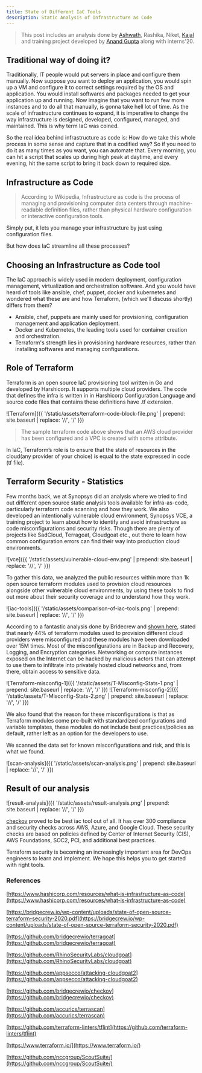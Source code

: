 ```yaml
---
title: State of Different IaC Tools 
description: Static Analysis of Infrastructure as Code
---
```


> This post includes an analysis done by [Ashwath](https://twitter.com/ka3hk), Rashika, Niket, [Kajal](https://twitter.com/kajalN6) and training project developed by [Anand Gupta](https://www.linkedin.com/in/anand-gupta-8495aa43/) along with interns'20. 


## Traditional way of doing it?
Traditionally, IT people would put servers in place and configure them manually. Now suppose you want to deploy an application, you would spin up a VM and configure it to correct settings required by the OS and application. You would install softwares and packages needed to get your application up and running. Now imagine that you want to run few more instances and to do all that manually, is gonna take hell lot of time. As the scale of infrastructure continues to expand, it is imperative to change the way infrastructure is designed, developed, configured, managed, and maintained. This is why term IaC was coined.

So the real idea behind infrastructure as code is: How do we take this whole process in some sense and capture that in a codified way? So if you need to do it as many times as you want, you can automate that. Every morning, you can hit a script that scales up during high peak at daytime, and every evening, hit the same script to bring it back down to required size.



## Infrastructure as Code
> According to Wikipedia, Infrastructure as code is the process of managing and provisioning computer data centers through machine-readable definition files, rather than physical hardware configuration or interactive configuration tools. 


Simply put, it lets you manage your infrastructure by just using configuration files.

But how does IaC streamline all these processes?


## Choosing an Infrastructure as Code tool
The IaC approach is widely used in modern deployment, configuration management, virtualization and orchestration software. And you would have heard of tools like ansible, chef, puppet, docker and kubernetes and wondered what these are and how Terraform, (which we'll discuss shortly) differs from them?

+ Ansible, chef, puppets are mainly used for provisioning, configuration management and application deployment.
+ Docker and Kubernetes, the leading tools used for container creation and orchestration.
+ Terraform's strength lies in provisioning hardware resources, rather than installing softwares and managing configurations.


## Role of Terraform
Terraform is an open source IaC provisioning tool written in Go and developed by Harshicorp. It supports multiple cloud providers. The code that defines the infra is written in in Harshicorp Configuration Language and source code files that contains these definitions have .tf extension.

![Terraform]({{ '/static/assets/terraform-code-block-file.png' | prepend: site.baseurl | replace: '//', '/' }})

> The sample terraform code above shows that an AWS cloud provider has been configured and a VPC is created with some attribute. 


In IaC, Terraform’s role is to ensure that the state of resources in the cloud(any provider of your choice) is equal to the state expressed in code (tf file).


## Terraform Security - Statistics
Few months back, we at Synopsys did an analysis where we tried to find out different open source static analysis tools available for infra-as-code, particularly terraform code scanning and how they work.
We also developed an intentionally vulnerable cloud environment, Synopsys VCE, a training project to learn about how to identify and avoid infrastructure as code misconfigurations and security risks. Though there are plenty of projects like SadCloud, Terragoat, Cloudgoat etc., out there to learn how common configuration errors can find their way into production cloud environments. 

![vce]({{ '/static/assets/vulnerable-cloud-env.png' | prepend: site.baseurl | replace: '//', '/' }})


To gather this data, we analyzed the public resources within more than 1k open source terraform modules used to provision cloud resources alongside other vulnerable cloud environments, by using these tools to find out more about their security coverage and to understand how they work. 

![iac-tools]({{ '/static/assets/comparison-of-iac-tools.png' | prepend: site.baseurl | replace: '//', '/' }})


According to a fantastic analysis done by Bridecrew and [shown here](https://bridgecrew.io/wp-content/uploads/state-of-open-source-terraform-security-2020.pdf), stated that nearly 44% of terraform modules used to provision different cloud providers were misconfigured and these modules have been downloaded over 15M times. Most of the misconfigurations are in Backup and Recovery, Logging, and Encryption categories. Networking or compute instances exposed on the Internet can be hacked by malicious actors that can attempt to use them to infiltrate into privately hosted cloud networks and, from there, obtain access to sensitive data. 

![Terraform-misconfig-1]({{ '/static/assets/T-Misconfig-Stats-1.png' | prepend: site.baseurl | replace: '//', '/' }}) ![Terraform-misconfig-2]({{ '/static/assets/T-Misconfig-Stats-2.png' | prepend: site.baseurl | replace: '//', '/' }})


We also found that the reason for these misconfigurations is that as Terraform modules come pre-built with standardized configurations and variable templates, these modules do not include best practices/policies as default, rather left as an option for the developers to use.



We scanned the data set for known misconfigurations and risk, and this is what we found.

![scan-analysis]({{ '/static/assets/scan-analysis.png' | prepend: site.baseurl | replace: '//', '/' }})


## Result of our analysis

![result-analysis]({{ '/static/assets/result-analysis.png' | prepend: site.baseurl | replace: '//', '/' }})


[checkov](https://github.com/bridgecrewio/checkov) proved to be best iac tool out of all. It has over 300 compliance and security checks across AWS, Azure, and Google Cloud. These security checks are based on policies defined by Center of Internet Security (CIS), AWS Foundations, SOC2, PCI, and additional best practices.  

Terraform security is becoming an increasingly important area for DevOps engineers to learn and implement. We hope this helps you to get started with right tools.







### References
[https://www.hashicorp.com/resources/what-is-infrastructure-as-code](https://www.hashicorp.com/resources/what-is-infrastructure-as-code)

[https://bridgecrew.io/wp-content/uploads/state-of-open-source-terraform-security-2020.pdf](https://bridgecrew.io/wp-content/uploads/state-of-open-source-terraform-security-2020.pdf)

[https://github.com/bridgecrewio/terragoat](https://github.com/bridgecrewio/terragoat)

[https://github.com/RhinoSecurityLabs/cloudgoat](https://github.com/RhinoSecurityLabs/cloudgoat)

[https://github.com/appsecco/attacking-cloudgoat2](https://github.com/appsecco/attacking-cloudgoat2)

[https://github.com/bridgecrewio/checkov](https://github.com/bridgecrewio/checkov)

[https://github.com/accurics/terrascan](https://github.com/accurics/terrascan)

[https://github.com/terraform-linters/tflint](https://github.com/terraform-linters/tflint)

[https://www.terraform.io/](https://www.terraform.io/)

[https://github.com/nccgroup/ScoutSuite/](https://github.com/nccgroup/ScoutSuite/)



